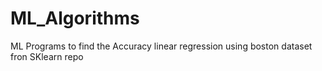 # ML_Algorithms
ML Programs to find the Accuracy 
linear regression using boston dataset fron SKlearn repo

